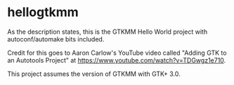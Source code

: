 # hellogtkmm
As the description states, this is the GTKMM Hello World project with autoconf/automake bits included.

Credit for this goes to Aaron Carlow's YouTube video called "Adding GTK to an Autotools Project" at https://www.youtube.com/watch?v=TDGwgz1e710.

This project assumes the version of GTKMM with GTK+ 3.0.
